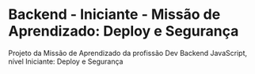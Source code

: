 # Backend - Iniciante - Missão de Aprendizado: Deploy e Segurança
Projeto da Missão de Aprendizado da profissão Dev Backend JavaScript, nível Iniciante: Deploy e Segurança
